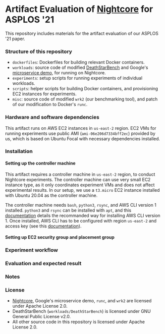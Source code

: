 Artifact Evaluation of [Nightcore](https://github.com/ut-osa/nightcore) for ASPLOS '21
==================================

This repository includes materials for the artifact evaluation of our ASPLOS '21 paper.

### Structure of this repository ###

* `dockerfiles`: Dockerfiles for building relevant Docker containers.
* `workloads`: source code of modified [DeathStarBench](https://github.com/delimitrou/DeathStarBench)
and Google's [microservice demo](https://github.com/GoogleCloudPlatform/microservices-demo/tree/v0.1.5),
for running on Nightcore.
* `experiments`: setup scripts for running experiments of individual workloads.
* `scripts`: helper scripts for building Docker containers, and provisioning EC2 instances for experiments.
* `misc`: source code of modified `wrk2` (our benchmarking tool), and patch of our modification to Docker's `runc`.

### Hardware and software dependencies ###

This artifact runs on AWS EC2 instances in `us-east-2` region.
EC2 VMs for running experiments use public AMI (`ami-06e206d7334bff2ec`) provided by us,
which is based on Ubuntu Focal with necessary dependencies installed.

### Installation ###

#### Setting up the controller machine ####

This artifact requires a controller machine in `us-east-2` region,
to conduct Nightcore experiments.
The controller machine can use very small EC2 instance type,
as it only coordinates experiment VMs and does not affect experimental results.
In our setup, we use a `t3.micro` EC2 instance installed with Ubuntu 20.04 as the
controller machine.

The controller machine needs `bash`, `python3`, `rsync`, and AWS CLI version 1 installed.
`python3` and `rsync` can be installed with `apt`, and this [documentation](https://docs.aws.amazon.com/cli/latest/userguide/install-linux.html)
details the recommanded way for installing AWS CLI version 1.
Once installed, AWS CLI has to be configured with region `us-east-2` and access key
(see this [documentation](https://docs.aws.amazon.com/cli/latest/userguide/cli-configure-quickstart.html)).

#### Setting up EC2 security group and placement group ####

### Experiment workflow ###

### Evaluation and expected result ###

### Notes ###

### License ###

* [Nightcore](https://github.com/ut-osa/nightcore), Google's microservice demo,
`runc`, and `wrk2` are licensed under Apache License 2.0.
* DeathStarBench (`workloads/DeathStarBench`) is licensed under GNU General Public License v2.0.
* All other source code in this repository is licensed under Apache License 2.0.

